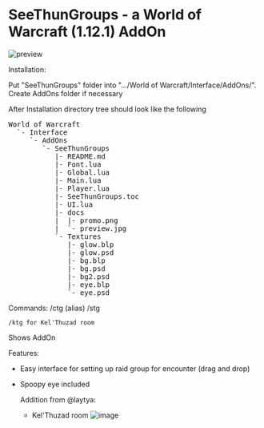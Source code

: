 SeeThunGroups - a World of Warcraft (1.12.1) AddOn
===================================================

![preview](docs/promo.png?raw=true "SeeThunGroups")

Installation:

Put "SeeThunGroups" folder into ".../World of Warcraft/Interface/AddOns/".
Create AddOns folder if necessary

After Installation directory tree should look like the following

<pre>
World of Warcraft
  `- Interface
     `- AddOns
    	`- SeeThunGroups
           |- README.md
           |- Font.lua
           |- Global.lua
           |- Main.lua
           |- Player.lua
           |- SeeThunGroups.toc
           |- UI.lua
           |- docs
           |  |- promo.png
           |  `- preview.jpg
           `- Textures
              |- glow.blp
              |- glow.psd
              |- bg.blp
              |- bg.psd
              |- bg2.psd
              |- eye.blp
              `- eye.psd
</pre>

Commands:
	/ctg
	(alias) /stg

 	/ktg for Kel'Thuzad room
Shows AddOn

Features:
- Easy interface for setting up raid group for encounter (drag and drop)
- Spoopy eye included

  Addition from @laytya:
  + Kel'Thuzad room
![image](https://github.com/user-attachments/assets/0318b65b-244b-4c69-b239-2f9eff819274)
